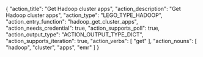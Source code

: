 {
"action_title": "Get Hadoop cluster apps",
"action_description": "Get Hadoop cluster apps",
"action_type": "LEGO_TYPE_HADOOP",
"action_entry_function": "hadoop_get_cluster_apps",
"action_needs_credential": true,
"action_supports_poll": true,
"action_output_type": "ACTION_OUTPUT_TYPE_DICT",
"action_supports_iteration": true,
"action_verbs": [
"get"
],
"action_nouns": [
"hadoop",
"cluster",
"apps",
"emr"
]
}

